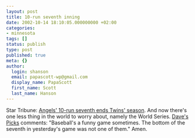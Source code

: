 ```yaml
---
layout: post
title: 10-run seventh inning
date: 2002-10-14 18:10:05.000000000 +02:00
categories:
- minnesota
tags: []
status: publish
type: post
published: true
meta: {}
author:
  login: shanson
  email: papascott-wp@gmail.com
  display_name: PapaScott
  first_name: Scott
  last_name: Hanson
---
```

<p>Star Tribune: <a href="http://www.startribune.com/stories/509/3363555.html">Angels' 10-run seventh ends Twins' season</a>. And now there's one less thing in the world to worry about, namely the World Series. <a href="http://davespicks.com/archive/2002/1014.html">Dave's Picks</a> comments: "Baseball's a funny game sometimes. The bottom of the seventh in yesterday's game was not one of them." Amen.</p>
